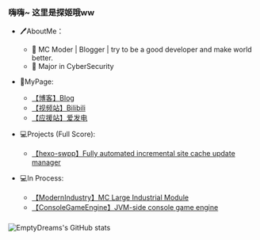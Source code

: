 ### 嗨嗨~ 这里是探姬哦ww
- 🖊️AboutMe：
   - 🔭 MC Moder | Blogger | try to be a good developer and make world better. 
   - 🌱 Major in CyberSecurity
- 🔎MyPage:   
   - [【博客】Blog](https://kmar.top/)
   - [【视频站】Bilibili](https://space.bilibili.com/66951474)
   - [【应援站】爱发电](https://afdian.net/a/emptydreams)
- 💻Projects (Full Score):
   - [【hexo-swpp】Fully automated incremental site cache update manager](https://github.com/EmptyDreams/hexo-swpp)
                                                          
- 💻In Process:
   - [【ModernIndustry】MC Large Industrial Module](https://github.com/EmptyDreams/ModernIndustry)
   - [【ConsoleGameEngine】JVM-side console game engine](https://github.com/EmptyDreams/ConsoleGameEngine)

### 
![EmptyDreams's GitHub stats](https://github-readme-stats.vercel.app/api?username=EmptyDreams&include_all_commits=true)
